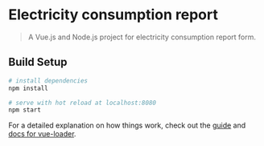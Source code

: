 # Electricity consumption report

> A Vue.js and Node.js project for electricity consumption report form.

## Build Setup

``` bash
# install dependencies
npm install

# serve with hot reload at localhost:8080
npm start
```

For a detailed explanation on how things work, check out the [guide](http://vuejs-templates.github.io/webpack/) and [docs for vue-loader](http://vuejs.github.io/vue-loader).
